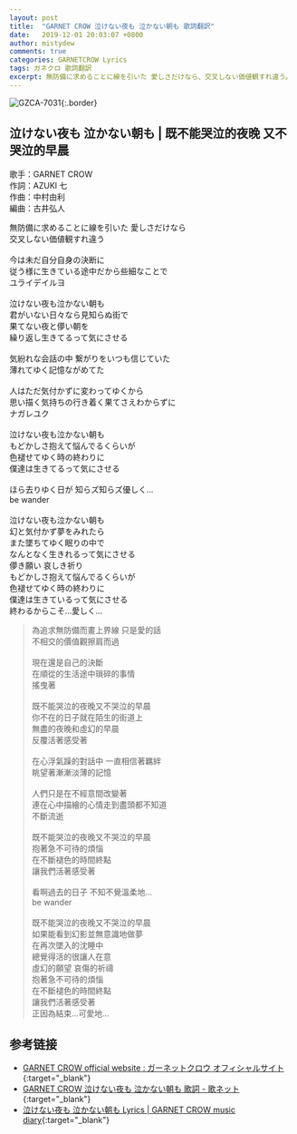 ```yaml
---
layout: post
title:  "GARNET CROW 泣けない夜も 泣かない朝も 歌詞翻訳"
date:   2019-12-01 20:03:07 +0800
author: mistydew
comments: true
categories: GARNETCROW Lyrics
tags: ガネクロ 歌詞翻訳
excerpt: 無防備に求めることに線を引いた 愛しさだけなら、交叉しない価値観すれ違う。
---
```

![GZCA-7031](https://raw.githubusercontent.com/mistydew/gc2/master/cover/single/GZCA-7031.jpg){:.border}

## 泣けない夜も 泣かない朝も | 既不能哭泣的夜晚 又不哭泣的早晨

歌手：GARNET CROW<br>
作詞：AZUKI 七<br>
作曲：中村由利<br>
編曲：古井弘人

<div class="lyric-original">
<p>
無防備に求めることに線を引いた 愛しさだけなら<br>
交叉しない価値観すれ違う<br>
<br>
今は未だ自分自身の決断に<br>
従う様に生きている途中だから些細なことで<br>
ユライデイルヨ<br>
<br>
泣けない夜も泣かない朝も<br>
君がいない日々なら見知らぬ街で<br>
果てない夜と儚い朝を<br>
繰り返し生きてるって気にさせる<br>
<br>
気紛れな会話の中 繋がりをいつも信じていた<br>
薄れてゆく記憶ながめてた<br>
<br>
人はただ気付かずに変わってゆくから<br>
思い描く気持ちの行き着く果てさえわからずに<br>
ナガレユク<br>
<br>
泣けない夜も泣かない朝も<br>
もどかしさ抱えて悩んでるくらいが<br>
色褪せてゆく時の終わりに<br>
僕達は生きてるって気にさせる<br>
<br>
ほら去りゆく日が 知らズ知らズ優しく…<br>
be wander<br>
<br>
泣けない夜も泣かない朝も<br>
幻と気付かず夢をみれたら<br>
また墜ちてゆく眠りの中で<br>
なんとなく生きれるって気にさせる<br>
儚き願い 哀しき祈り<br>
もどかしさ抱えて悩んでるくらいが<br>
色褪せてゆく時の終わりに<br>
僕達は生きているって気にさせる<br>
終わるからこそ…愛しく…
</p>
</div>

<div class="lyric-translation">
<blockquote>
為追求無防備而畫上界線 只是愛的話<br>
不相交的價值觀擦肩而過<br>
<br>
現在還是自己的決斷<br>
在順從的生活途中瑣碎的事情<br>
搖曳著<br>
<br>
既不能哭泣的夜晚又不哭泣的早晨<br>
你不在的日子就在陌生的街道上<br>
無盡的夜晚和虛幻的早晨<br>
反覆活著感受著<br>
<br>
在心浮氣躁的對話中 一直相信著羈絆<br>
眺望著漸漸淡薄的記憶<br>
<br>
人們只是在不經意間改變著<br>
連在心中描繪的心情走到盡頭都不知道<br>
不斷流逝<br>
<br>
既不能哭泣的夜晚又不哭泣的早晨<br>
抱著急不可待的煩惱<br>
在不斷褪色的時間終點<br>
讓我們活著感受著<br>
<br>
看啊過去的日子 不知不覺溫柔地...<br>
be wander<br>
<br>
既不能哭泣的夜晚又不哭泣的早晨<br>
如果能看到幻影並無意識地做夢<br>
在再次墜入的沈睡中<br>
總覺得活的很讓人在意<br>
虛幻的願望 哀傷的祈禱<br>
抱著急不可待的煩惱<br>
在不斷褪色的時間終點<br>
讓我們活著感受著<br>
正因為結束...可愛地...
</blockquote>
</div>

## 参考链接

* [GARNET CROW official website : ガーネットクロウ オフィシャルサイト](http://www.garnetcrow.com){:target="_blank"}
* [GARNET CROW 泣けない夜も 泣かない朝も 歌詞 - 歌ネット](https://www.uta-net.com/song/17628){:target="_blank"}
* [泣けない夜も 泣かない朝も Lyrics \| GARNET CROW music diary](https://mistydew.github.io/gc/lyrics/original/泣けない夜も%20泣かない朝も.html){:target="_blank"}
